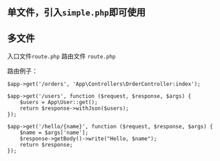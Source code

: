 ## 单文件，引入`simple.php`即可使用

## 多文件
入口文件`route.php`
路由文件 `route.php`

路由例子：
```
$app->get('/orders', 'App\Controllers\OrderController:index');

$app->get('/users', function ($request, $response, $args) {
    $users = App\User::get();
    return $response->withJson($users);
});

$app->get('/hello/{name}', function ($request, $response, $args) {
    $name = $args['name'];
    $response->getBody()->write("Hello, $name");
    return $response;
});
```